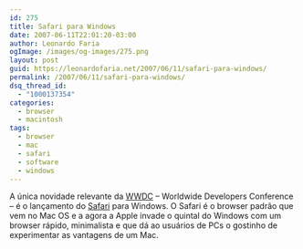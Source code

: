 ```yaml
---
id: 275
title: Safari para Windows
date: 2007-06-11T22:01:20-03:00
author: Leonardo Faria
ogImage: /images/og-images/275.png
layout: post
guid: https://leonardofaria.net/2007/06/11/safari-para-windows/
permalink: /2007/06/11/safari-para-windows/
dsq_thread_id:
  - "1000137354"
categories:
  - browser
  - macintosh
tags:
  - browser
  - mac
  - safari
  - software
  - windows
---
```

A única novidade relevante da [WWDC](http://developer.apple.com/wwdc/) – Worldwide Developers Conference – é o lançamento do [Safari](http://www.apple.com/safari/) para Windows. O Safari é o browser padrão que vem no Mac OS e a agora a Apple invade o quintal do Windows com um browser rápido, minimalista e que dá ao usuários de PCs o gostinho de experimentar as vantagens de um Mac.
